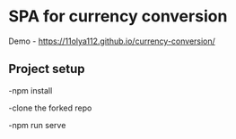 # SPA for currency conversion

Demo - https://11olya112.github.io/currency-conversion/

## Project setup

-npm install

-clone the forked repo

-npm run serve


